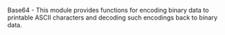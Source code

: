 Base64 - This module provides functions for encoding binary data to printable ASCII characters and decoding such encodings back to binary data.